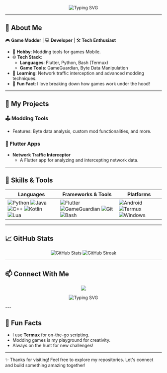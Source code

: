 <p align="center">
  <img src="https://readme-typing-svg.herokuapp.com?color=%2336BCF7&size=24&lines=Welcome+to+my+GitHub+profile!;I'm+a+Game+Modder+%26+Developer;Always+learning+new+things!" alt="Typing SVG">
</p>

---

## 🚀 About Me
🎮 **Game Modder** | 💻 **Developer** | 🛠️ **Tech Enthusiast**

- 🔧 **Hobby**: Modding tools for games Mobile.
- 🌐 **Tech Stack**: 
  - **Languages**: Flutter, Python, Bash (Termux)
  - **Game Tools**: GameGuardian, Byte Data Manipulation
- 🌱 **Learning**: Network traffic interception and advanced modding techniques.
- 🎯 **Fun Fact**: I love breaking down how games work under the hood!

---

## 📂 My Projects

### 🕹️ Modding Tools
- Features: Byte data analysis, custom mod functionalities, and more.

### 📱 Flutter Apps
- **Network Traffic Interceptor**
  - A Flutter app for analyzing and intercepting network data.

---

## 🌟 Skills & Tools

| **Languages**    | **Frameworks & Tools** | **Platforms**   |
|-------------------|-------------------------|-----------------|
| ![Python](https://img.shields.io/badge/Python-3776AB?style=for-the-badge&logo=python&logoColor=white) ![Java](https://img.shields.io/badge/Java-007396?style=for-the-badge&logo=java&logoColor=white) ![C++](https://img.shields.io/badge/C++-00599C?style=for-the-badge&logo=cplusplus&logoColor=white) ![Kotlin](https://img.shields.io/badge/Kotlin-0095D5?style=for-the-badge&logo=kotlin&logoColor=white) ![Lua](https://img.shields.io/badge/Lua-2C2D72?style=for-the-badge&logo=lua&logoColor=white) | ![Flutter](https://img.shields.io/badge/Flutter-02569B?style=for-the-badge&logo=flutter&logoColor=white) ![GameGuardian](https://img.shields.io/badge/GameGuardian-404040?style=for-the-badge) ![Git](https://img.shields.io/badge/Git-F05032?style=for-the-badge&logo=git&logoColor=white) ![Bash](https://img.shields.io/badge/Bash-4EAA25?style=for-the-badge&logo=gnu-bash&logoColor=white) | ![Android](https://img.shields.io/badge/Android-3DDC84?style=for-the-badge&logo=android&logoColor=white) ![Termux](https://img.shields.io/badge/Termux-000000?style=for-the-badge&logo=android&logoColor=white) ![Windows](https://img.shields.io/badge/Windows-0078D6?style=for-the-badge&logo=windows&logoColor=white) |

---

## 📈 GitHub Stats

<p align="center">
  <img src="https://github-readme-stats.vercel.app/api?username=IEnemyFiles&show_icons=true&theme=radical" alt="GitHub Stats">
  <img src="https://github-readme-streak-stats.herokuapp.com?user=IEnemyFiles&theme=radical" alt="GitHub Streak">
</p>

---

## 📫 Connect With Me

<p align="center">
  <a href="https://www.tiktok.com/@vipgamings" target="_blank"><img src="https://img.shields.io/badge/TikTok-%23000000.svg?style=for-the-badge&logo=TikTok&logoColor=white"></a>
</p>
<p align="center">
  <img src="https://readme-typing-svg.herokuapp.com?color=%2336BCF7&size=24&lines=My+Discord:+enemysaga!" alt="Typing SVG">
</p>
---

## 🎯 Fun Facts
- I use **Termux** for on-the-go scripting.
- Modding games is my playground for creativity.
- Always on the hunt for new challenges!

---

✨ Thanks for visiting! Feel free to explore my repositories. Let's connect and build something amazing together!
